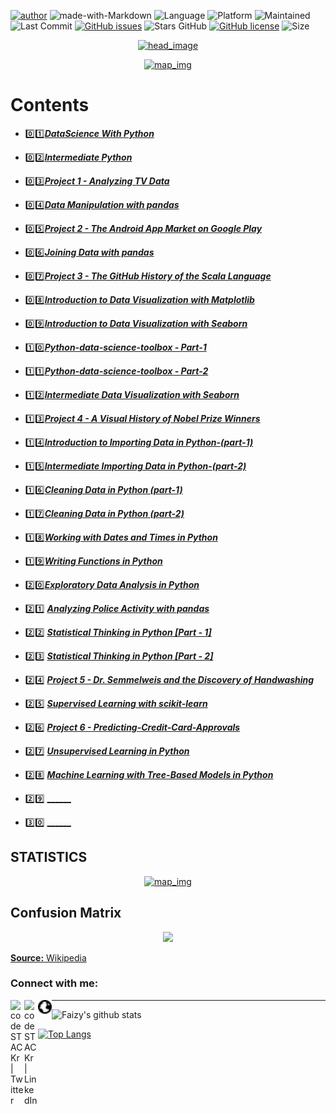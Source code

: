 [![author](https://img.shields.io/badge/author-mohd--faizy-red)](https://github.com/mohd-faizy)
![made-with-Markdown](https://img.shields.io/badge/Made%20with-markdown-blue)
![Language](https://img.shields.io/github/languages/top/mohd-faizy/CAREER-TRACK-Data-Scientist-with-Python)
![Platform](https://img.shields.io/badge/platform-jupyter%20labs-blue)
![Maintained](https://img.shields.io/maintenance/yes/2021)
![Last Commit](https://img.shields.io/github/last-commit/mohd-faizy/CAREER-TRACK-Data-Scientist-with-Python)
[![GitHub issues](https://img.shields.io/github/issues/mohd-faizy/CAREER-TRACK-Data-Scientist-with-Python)](https://github.com/mohd-faizy/CAREER-TRACK-Data-Scientist-with-Python)
![Stars GitHub](https://img.shields.io/github/stars/mohd-faizy/CAREER-TRACK-Data-Scientist-with-Python)
[![GitHub license](https://img.shields.io/github/license/mohd-faizy/CAREER-TRACK-Data-Scientist-with-Python)](https://github.com/mohd-faizy/CAREER-TRACK-Data-Scientist-with-Python/blob/main/LICENSE)
![Size](https://img.shields.io/github/repo-size/mohd-faizy/CAREER-TRACK-Data-Scientist-with-Python)

<p align='center'>
  <a href="#">
    <img src='https://github.com/mohd-faizy/CAREER-TRACK-Data-Scientist-with-Python/blob/main/_png/head_new.gif?raw=true' alt="head_image">
  </a>
</p>

<p align='center'>
  <a href="#">
    <img src='https://github.com/mohd-faizy/CAREER-TRACK-Data-Scientist-with-Python/blob/main/_png/Data-Scientist%20with-Python.png?raw=true' alt="map_img">
  </a>
</p>

# __Contents__  
- :zero::one:[___DataScience With Python___](https://github.com/mohd-faizy/DataScience-With-Python/tree/main/01_Introduction%20to%20Python)

- :zero::two:[___Intermediate Python___](https://github.com/mohd-faizy/DataScience-With-Python/tree/main/02-Intermediate%20Python)

- :zero::three:[___Project 1 - Analyzing TV Data___](https://github.com/mohd-faizy/DataScience-With-Python/tree/main/03_Project_1_Analyzing%20TV%20Data)

- :zero::four:[___Data Manipulation with pandas___](https://github.com/mohd-faizy/DataScience-With-Python/tree/main/04_Data%20Manipulation%20with%20pandas)

- :zero::five:[___Project 2 - The Android App Market on Google Play___](https://github.com/mohd-faizy/DataScience-With-Python/tree/main/05_Project_2_Google_Play_Store_apps_and_reviews)

- :zero::six:[___Joining Data with pandas___](https://github.com/mohd-faizy/DataScience-With-Python/tree/main/06_Joining%20Data%20with%20pandas)

- :zero::seven:[___Project 3 - The GitHub History of the Scala Language___](https://github.com/mohd-faizy/CAREER-TRACK-Data-Scientist-with-Python/tree/main/07_Project_3_The%20GitHub%20History%20of%20the%20Scala%20Language)

- :zero::eight:[___Introduction to Data Visualization with Matplotlib___](https://github.com/mohd-faizy/CAREER-TRACK-Data-Scientist-with-Python/tree/main/08_Introduction%20to%20Data%20Visualization%20with%20Matplotlib)

- :zero::nine:[___Introduction to Data Visualization with Seaborn___](https://github.com/mohd-faizy/CAREER-TRACK-Data-Scientist-with-Python/tree/main/09_Introduction%20to%20Data%20Visualization%20with%20Seaborn)

- :one::zero:[___Python-data-science-toolbox - Part-1___](<https://github.com/mohd-faizy/CAREER-TRACK-Data-Scientist-with-Python/tree/main/10_python-data-science-toolbox-(part-1)>)

- :one::one:[___Python-data-science-toolbox - Part-2___](<https://github.com/mohd-faizy/CAREER-TRACK-Data-Scientist-with-Python/tree/main/11_python-data-science-toolbox-(part-2)>)

- :one::two:[___Intermediate Data Visualization with Seaborn___](https://github.com/mohd-faizy/CAREER-TRACK-Data-Scientist-with-Python/tree/main/12_Intermediate%20Data%20Visualization%20with%20Seaborn)

- :one::three:[___Project 4 - A Visual History of Nobel Prize Winners___](https://github.com/mohd-faizy/CAREER-TRACK-Data-Scientist-with-Python/tree/main/13_Project_4_A%20Visual%20History%20of%20Nobel%20Prize%20Winners)

- :one::four:[___Introduction to Importing Data in Python-(part-1)___](https://github.com/mohd-faizy/CAREER-TRACK-Data-Scientist-with-Python/tree/main/14_Introduction%20to%20Importing%20Data%20in%20Python)

- :one::five:[___Intermediate Importing Data in Python-(part-2)___](<https://github.com/mohd-faizy/CAREER-TRACK-Data-Scientist-with-Python/tree/main/15_Intermediate%20Importing%20Data%20in%20Python-(part-2)>)

- :one::six:[___Cleaning Data in Python (part-1)___](https://github.com/mohd-faizy/CAREER-TRACK-Data-Scientist-with-Python/tree/main/16_Cleaning%20Data%20in%20Python%20%5BPart%20-%201%5D)

- :one::seven:[___Cleaning Data in Python (part-2)___](https://github.com/mohd-faizy/CAREER-TRACK-Data-Scientist-with-Python/tree/main/17_Cleaning%20Data%20in%20Python%20%5BPart%20-%202%5D)

- :one::eight:[___Working with Dates and Times in Python___](https://github.com/mohd-faizy/CAREER-TRACK-Data-Scientist-with-Python/tree/main/18_Working%20with%20Dates%20and%20Times%20in%20Python)

- :one::nine:[___Writing Functions in Python___](https://github.com/mohd-faizy/CAREER-TRACK-Data-Scientist-with-Python/tree/main/19_Writing%20Functions%20in%20Python)
- :two::zero:[___Exploratory Data Analysis in Python___](https://github.com/mohd-faizy/CAREER-TRACK-Data-Scientist-with-Python/tree/main/20_Exploratory%20Data%20Analysis%20in%20Python)

- :two::one: [___Analyzing Police Activity with pandas___](https://github.com/mohd-faizy/CAREER-TRACK-Data-Scientist-with-Python/tree/main/21_Analyzing%20Police%20Activity%20with%20pandas)

- :two::two: [___Statistical Thinking in Python [Part  - 1]___](https://github.com/mohd-faizy/CAREER-TRACK-Data-Scientist-with-Python/tree/main/22_Statistical-Thinking-in-Python-%5BPart%20-1%5D)

- :two::three: [___Statistical Thinking in Python [Part  - 2]___](https://github.com/mohd-faizy/CAREER-TRACK-Data-Scientist-with-Python/tree/main/23_Statistical-Thinking-in-Python-%5BPart%20-2%5D)

- :two::four: [___Project 5 - Dr. Semmelweis and the Discovery of Handwashing___]()
- :two::five: [___Supervised Learning with scikit-learn___](https://github.com/mohd-faizy/CAREER-TRACK-Data-Scientist-with-Python/tree/main/25_Supervised%20Learning%20with%20scikit-learn)
- :two::six: [___Project 6 - Predicting-Credit-Card-Approvals___](https://github.com/mohd-faizy/CAREER-TRACK-Data-Scientist-with-Python/tree/main/26_Project_6_Predicting-Credit-Card-Approvals)
- :two::seven: [___Unsupervised Learning in Python___](https://github.com/mohd-faizy/CAREER-TRACK-Data-Scientist-with-Python/tree/main/27_Unsupervised%20Learning%20in%20Python)
- :two::eight: [___Machine Learning with Tree-Based Models in Python___](https://github.com/mohd-faizy/CAREER-TRACK-Data-Scientist-with-Python/tree/main/28_Machine-Learning-with-Tree-Based-Models-in-Python)
- :two::nine: [______]()
- :three::zero: [______]()

## __STATISTICS__ 

<p align='center'>
  <a href="#">
    <img src='https://github.com/mohd-faizy/CAREER-TRACK-Data-Scientist-with-Python/blob/main/_png/STATISTICS.png?raw=true' alt="map_img">
  </a>
</p>

## Confusion Matrix
<p align='center'>
  <a href="#">
    <img src='https://github.com/mohd-faizy/CAREER-TRACK-Data-Scientist-with-Python/blob/main/_png/Confusion%20Matrix.png?raw=true'>
  </a>
</p>

[__Source:__ Wikipedia](https://en.wikipedia.org/wiki/Confusion_matrix)

### Connect with me:

[<img align="left" alt="codeSTACKr | Twitter" width="22px" src="https://cdn.jsdelivr.net/npm/simple-icons@v3/icons/twitter.svg" />][twitter]
[<img align="left" alt="codeSTACKr | LinkedIn" width="22px" src="https://cdn.jsdelivr.net/npm/simple-icons@v3/icons/linkedin.svg" />][linkedin]
[<img align="left" alt="codeSTACKr.com" width="22px" src="https://raw.githubusercontent.com/iconic/open-iconic/master/svg/globe.svg" />][StackExchange AI]

[twitter]: https://twitter.com/F4izy
[linkedin]: https://www.linkedin.com/in/mohd-faizy/
[StackExchange AI]: https://ai.stackexchange.com/users/36737/cypher


---


![Faizy's github stats](https://github-readme-stats.vercel.app/api?username=mohd-faizy&show_icons=true)


[![Top Langs](https://github-readme-stats.vercel.app/api/top-langs/?username=mohd-faizy&layout=compact)](https://github.com/mohd-faizy/github-readme-stats)
